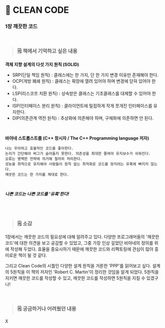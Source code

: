 # **📖 CLEAN CODE**
### **1장 깨끗한 코드**
<br>   

> ### 🗒️ 책에서 기억하고 싶은 내용
**객체 지향 설계의 다섯 가지 원칙 (SOLID)**  
* SRP(단일 책임 원칙) : 클래스에는 한 가지, 단 한 가지 변경 이유만 존재해야 한다.
* OCP(개방 폐쇄 원칙) : 클래스는 확장에 열려 있어야 하며 변경에 닫혀 있어야 한다.
* LSP(리스코프 치환 원칙) : 상속받은 클래스는 기초클래스를 대체할 수 있어야 한다.
* ISP(인터페이스 분리 원칙) : 클라이언트에 밀접하게 작게 쪼개진 인터페이스를 유지한다.
* DIP(의존관계 역전 원칙) : 추상화에 의존해야 하며, 구체화에 의존하면 안 된다.
<br>

**바야네 스트롭스트룹 (C++ 창시자 / The C++ Programming language 저자)**
```
나는 우아하고 효율적인 코드를 좋아한다.
논리가 간단해야 버그가 숨어들지 못한다. 의존성을 최대한 줄여야 유지보수가 쉬워진다.
오류는 명백한 전략에 의거해 철저히 처리한다.
성능을 최적으로 유지해야 사람들이 원칙 없는 최적화로 코드를 망치려는 유혹에 빠지지 않는다.
깨끗한 코드는 한 가지를 제대로 한다.
```
<br>

***나쁜 코드는 나쁜 코드를 '유혹'한다!***
<br><br><br><br>

> ### 🗒️ 소감
1장에서는 깨끗한 코드의 필요성에 대해 알려주고 있다.
다양한 프로그래머들의 '깨끗한 코드'에 대한 의견을 보고 공감할 수 있었고, 그중 가장 인상 깊었던 비야네의 정의를 위에 작성해 두었다.
효율을 중요시하기 때문에 깨끗한 코드와 리팩토링에 관심이 많아 흥미로운 책이 될 것 같다.

그리고 Clean Code의 시퀄인 다양한 설계 원칙을 거론한 'PPP'를 읽어보고 싶다. 설계의 5원칙을 이 책의 저자인 'Robert C. Martin'이 정리한 것임을 알게 되었다. 5원칙을 지키면 깨끗한 코드를 작성할 수 있고, 깨끗한 코드를 작성하면 5원칙을 지킬 수 있겠구나!
<br><br><br>

> ### 🗒️ 궁금하거나 어려웠던 내용
X
